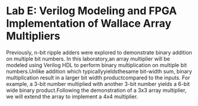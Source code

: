# Lab E: Verilog Modeling and FPGA Implementation of Wallace Array Multipliers
Previously, n-bit ripple adders were explored to demonstrate binary addition on multiple bit numbers. In this laboratory,an array multiplier will be modeled using Verilog HDL to perform binary multiplication on multiple bit numbers.Unlike addition which typicallyyieldsthesame bit-width sum, binary multiplication result in a larger bit width productcompared to the inputs. For example, a 3-bit number multiplied with another 3-bit number yields a 6-bit wide binary product.Following the demonstration of a 3x3 array multiplier, we will extend the array to implement a 4x4 multiplier.
